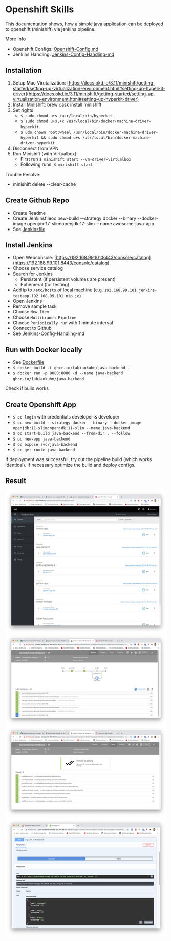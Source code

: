 # Openshift Skills
This documentation shows, how a simple java application can be deployed to openshift (minishift) via jenkins pipeline.

More Info
- Openshift Configs: [Openshift-Config.md](_docs/Openshift-Config.md)
- Jenkins Handling: [Jenkins-Config-Handling-md](_docs/Jenkins-Config-Handling.md)

## Installation
1. Setup Mac Virutalization: [https://docs.okd.io/3.11/minishift/getting-started/setting-up-virtualization-environment.html#setting-up-hyperkit-driver](https://docs.okd.io/3.11/minishift/getting-started/setting-up-virtualization-environment.html#setting-up-hyperkit-driver)
2. Install Minishift: brew cask install minishift
3. Set rights
	- `$ sudo chmod u+s /usr/local/bin/hyperkit`
	- `$ sudo chmod u+s,+x /usr/local/bin/docker-machine-driver-hyperkit`
	- `$ udo chown root:wheel /usr/local/bin/docker-machine-driver-hyperkit && sudo chmod u+s /usr/local/bin/docker-machine-driver-hyperkit`
4. Disconnect from VPN
5. Run Minishift (with Virtualbox): 
   - First run `$ minishift start --vm-driver=virtualbox` 
   - Following runs: `$ minishift start`
   
Trouble Resolve:
- minishift delete --clear-cache

## Create Github Repo
- Create Readme
- Create Jenkinsfileoc new-build --strategy docker --binary --docker-image openjdk:17-slim:openjdk:17-slim --name awesome-java-app
- See [Jenkinsfile](Jenkinsfile)

## Install Jenkins
- Open Webconsole: [https://192.168.99.101:8443/console/catalog](https://192.168.99.101:8443/console/catalog)
- Choose service catalog
- Search for Jenkins
    - Persistent (if persistent volumes are present)
    - Ephemeral (for testing)
- Add ip to `/etc/hosts` of local machine (e.g. `192.168.99.101 jenkins-testapp.192.168.99.101.nip.io`)
- Open Jenkins
- Remove sample task
- Choose `New Item`
- Choose `Multibranch Pipeline`
- Choose `Periodically run` with 1 minute interval
- Connect to Github
- See [Jenkins-Config-Handling-md](_docs/Jenkins-Config-Handling.md)

## Run with Docker locally
- See [Dockerfile](backend/Dockerfile)
- `$ docker build -t ghcr.io/fabiankuhn/java-backend .`
- `$ docker run -p 8080:8080 -d --name java-backend ghcr.io/fabiankuhn/java-backend`

Check if build works

## Create Openshift App
- `$ oc login` with credentials developer & developer
- `$ oc new-build --strategy docker --binary --docker-image openjdk:11-slim:openjdk:11-slim --name java-backend`
- `$ oc start-build java-backend --from-dir . --follow`
- `$ oc new-app java-backend`
- `$ oc expose svc/java-backend`
- `$ oc get route java-backend`

If deployment was successful, try out the pipeline build (which works identical). If necessary optimize the build and deploy configs.

## Result
![Demo-1](_docs/Screenshot_demo-1.png)
![Demo-2](_docs/Screenshot_demo-2.png)
![Demo-3](_docs/Screenshot_demo-3.png)
![Demo-4](_docs/Screenshot_demo-4.png)
